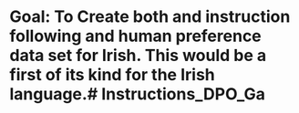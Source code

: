 # Goal: To Create both and instruction following and human preference data set for Irish. This would be a first of its kind for the Irish language.# Instructions_DPO_Ga
